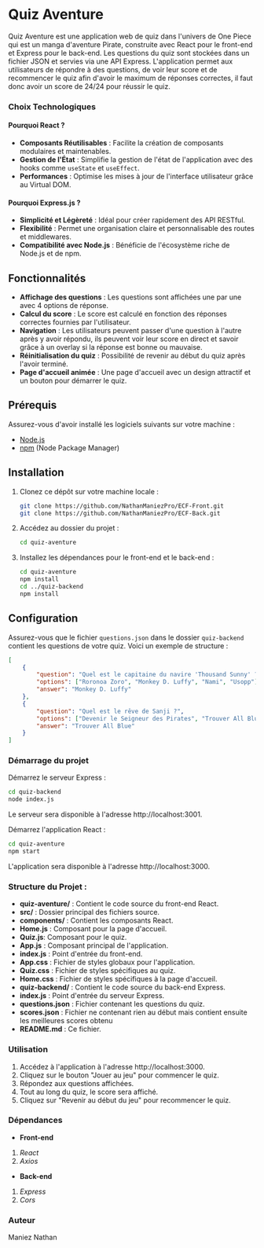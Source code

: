 # Quiz Aventure

Quiz Aventure est une application web de quiz dans l'univers de One Piece qui est un manga d'aventure Pirate, construite avec React pour le front-end et Express pour le back-end. Les questions du quiz sont stockées dans un fichier JSON et servies via une API Express. L'application permet aux utilisateurs de répondre à des questions, de voir leur score et de recommencer le quiz afin d'avoir le maximum de réponses correctes, il faut donc avoir un score de 24/24 pour réussir le quiz.

### Choix Technologiques

#### Pourquoi React ?

- **Composants Réutilisables** : Facilite la création de composants modulaires et maintenables.
- **Gestion de l'État** : Simplifie la gestion de l'état de l'application avec des hooks comme `useState` et `useEffect`.
- **Performances** : Optimise les mises à jour de l'interface utilisateur grâce au Virtual DOM.

#### Pourquoi Express.js ?

- **Simplicité et Légèreté** : Idéal pour créer rapidement des API RESTful.
- **Flexibilité** : Permet une organisation claire et personnalisable des routes et middlewares.
- **Compatibilité avec Node.js** : Bénéficie de l'écosystème riche de Node.js et de npm.
## Fonctionnalités

- **Affichage des questions** : Les questions sont affichées une par une avec 4 options de réponse.
- **Calcul du score** : Le score est calculé en fonction des réponses correctes fournies par l'utilisateur.
- **Navigation** : Les utilisateurs peuvent passer d'une question à l'autre après y avoir répondu, ils peuvent voir leur score en direct et savoir grâce à un overlay si la réponse est bonne ou mauvaise.
- **Réinitialisation du quiz** : Possibilité de revenir au début du quiz après l'avoir terminé.
- **Page d'accueil animée** : Une page d'accueil avec un design attractif et un bouton pour démarrer le quiz.

## Prérequis

Assurez-vous d'avoir installé les logiciels suivants sur votre machine :

- [Node.js](https://nodejs.org/)
- [npm](https://www.npmjs.com/) (Node Package Manager)

## Installation

1. Clonez ce dépôt sur votre machine locale :

    ```sh
    git clone https://github.com/NathanManiezPro/ECF-Front.git
    git clone https://github.com/NathanManiezPro/ECF-Back.git
    ```

2. Accédez au dossier du projet :

    ```sh
    cd quiz-aventure
    ```

3. Installez les dépendances pour le front-end et le back-end :

    ```sh
    cd quiz-aventure
    npm install
    cd ../quiz-backend
    npm install
    ```

## Configuration

Assurez-vous que le fichier `questions.json` dans le dossier `quiz-backend` contient les questions de votre quiz. Voici un exemple de structure :

```json
[
    {
        "question": "Quel est le capitaine du navire 'Thousand Sunny' ?",
        "options": ["Roronoa Zoro", "Monkey D. Luffy", "Nami", "Usopp"],
        "answer": "Monkey D. Luffy"
    },
    {
        "question": "Quel est le rêve de Sanji ?",
        "options": ["Devenir le Seigneur des Pirates", "Trouver All Blue", "Devenir le meilleur épéiste", "Trouver le One Piece"],
        "answer": "Trouver All Blue"
    }
]
```

### Démarrage du projet

Démarrez le serveur Express :
```sh
cd quiz-backend
node index.js
```
Le serveur sera disponible à l'adresse http://localhost:3001.

Démarrez l'application React :

```sh
cd quiz-aventure
npm start
```
L'application sera disponible à l'adresse http://localhost:3000.

### Structure du Projet : 
- **quiz-aventure/** : Contient le code source du front-end React.
- **src/** : Dossier principal des fichiers source.
- **components/** : Contient les composants React.
- **Home.js** : Composant pour la page d'accueil.
- **Quiz.js**: Composant pour le quiz.
- **App.js** : Composant principal de l'application.
- **index.js** : Point d'entrée du front-end.
- **App.css** : Fichier de styles globaux pour l'application.
- **Quiz.css** : Fichier de styles spécifiques au quiz.
- **Home.css** : Fichier de styles spécifiques à la page d'accueil.
- **quiz-backend/** : Contient le code source du back-end Express.
- **index.js** : Point d'entrée du serveur Express.
- **questions.json** : Fichier contenant les questions du quiz.
- **scores.json** : Fichier ne contenant rien au début mais contient ensuite les meilleures scores obtenu
- **README.md** : Ce fichier.

### Utilisation
1. Accédez à l'application à l'adresse http://localhost:3000.
2. Cliquez sur le bouton "Jouer au jeu" pour commencer le quiz.
3. Répondez aux questions affichées.
4. Tout au long du quiz, le score sera affiché.
5. Cliquez sur "Revenir au début du jeu" pour recommencer le quiz.


### Dépendances
- **Front-end**
1. *React*
2. *Axios*
- **Back-end**
1. *Express*
2. *Cors*



### Auteur
Maniez Nathan